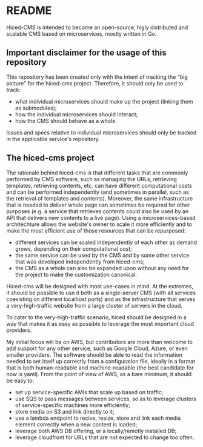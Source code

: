 # README

Hiced-CMS is intended to become an open-source, higly distributed and scalable CMS based on microservices, mostly written in Go.

## Important disclaimer for the usage of this repository

This repository has been created only with the intent of tracking the "big picture" for the hiced-cms project. Therefore, it should only be used to track:
- what individual microservices should make up the project (linking them as submodules);
- how the individual microservices should interact;
- how the CMS should behave as a whole.

Issues and specs relative to individual microservices should only be tracked in the applicable service's repository.

## The hiced-cms project

The rationale behind hiced-cms is that different tasks that are commonly performed by CMS software, such as managing the URLs, retrieving templates, retrieving contents, etc. can have different computational costs and can be performed independently (and sometimes in parallel, such as the retrieval of templates and contents). Moreover, the same infrastructure that is needed to deliver whole page can sometimes be required for other purposes (e.g. a service that retrieves contents could also be used by an API that delivers new contents to a live page). Using a microservices-based architechture allows the website's owner to scale it more efficiently and to make the most efficient use of those resources that can be repurposed:
- different services can be scaled independently of each other as demand grows, depending on their computational cost;
- the same service can be used by the CMS and by some other service that was developed independently from hiced-cms;
- the CMS as a whole can also be expanded upon without any need for the project to make the customization canonical.

Hiced-cms will be designed with most use-cases in mind. At the extremes, it should be possible to use it both as a single-server CMS (with all services coexisting on different localhost ports) and as the infrastructure that serves a very-high-traffic website from a large cluster of servers in the cloud.

To cater to the very-high-traffic scenario, hiced should be designed in a way that makes it as easy as possible to leverage the most important cloud providers.

My initial focus will be on AWS, but contributors are more than welcome to add support for any other service, such as Google Cloud, Azure, or even smaller providers. The software should be able to read the information needed to set itself up correctly from a configuration file, ideally in a format that is both human-readable and machine-readable (the best candidate for now is yaml). From the point of view of AWS, as a bare minimum, it should be easy to:
- set up service-specific AMIs that scale up based on traffic;
- use SQS to pass messages between services, so as to leverage clusters of service-specific machines more efficiently;
- store media on S3 and link directly to it;
- use a lambda endpoint to recive, resize, store and link each media element correctly when a new content is loaded;
- leverage both AWS DB offering, or a locally/remotly installed DB;
- leverage cloudfront for URLs that are not expected to change too often.
